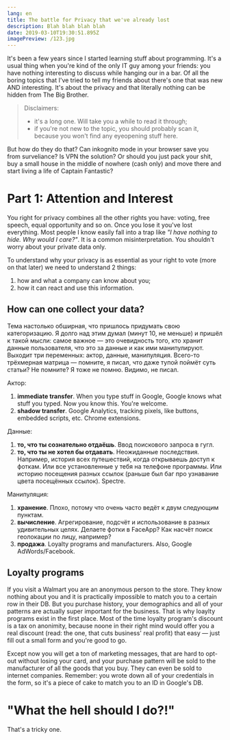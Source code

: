 ```yaml
---
lang: en
title: The battle for Privacy that we've already lost
description: Blah blah blah blah
date: 2019-03-10T19:30:51.895Z
imagePreview: /123.jpg
---
```


It's been a few years since I started learning stuff about programming. It's a usual thing when you're kind of the only IT guy among your friends: you have nothing interesting to discuss while hanging our in a bar. Of all the boring topics that I've tried to tell my friends about there's one that was new AND interesting. It's about the privacy and that literally nothing can be hidden from The Big Brother.

> Disclaimers:
>
> - it's a long one. Will take you a while to read it through;
> - if you're not new to the topic, you should probably scan it, because you won't find any eyeopening stuff here.

But how do they do that? Can inkognito mode in your browser save you from surveliance? Is VPN the solution? Or should you just pack your shit, buy a small house in the middle of nowhere (cash only) and move there and start living a life of Captain Fantastic?

# Part 1: Attention and Interest

You right for privacy combines all the other rights you have: voting, free speech, equal opportunity and so on. Once you lose it you've lost everything. Most people I know easily fall into a trap like _"I have nothing to hide. Why would I care?"_. It is a common misinterpretation. You shouldn't worry about your private data only.

To understand why your privacy is as essential as your right to vote (more on that later) we need to understand 2 things:

1. how and what a company can know about you;
2. how it can react and use this information.

## How can one collect your data?

Тема настолько обширная, что пришлось придумать свою категоризацию. Я долго над этим думал (минут 10, не меньше) и пришёл к такой мысли: самое важное — это очевидность того, кто хранит данные пользователя, что это за данные и как ими манипулируют. Выходит три переменных: актор, данные, манипуляция. Всего-то трёхмерная матрица — помните, я писал, что даже тупой поймёт суть статьи? Не помните? Я тоже не помню. Видимо, не писал.

Актор:

1. **immediate transfer**. When you type stuff in Google, Google knows what stuff you typed. Now you know this. You're welcome.
2. **shadow transfer**. Google Analytics, tracking pixels, like buttons, embedded scripts, etc. Chrome extensions.

Данные:

1. **то, что ты сознательно отдаёшь**. Ввод поискового запроса в гугл.
2. **то, что ты не хотел бы отдавать**. Неожиданные последствия. Например, история всех путешествий, когда открываешь доступ к фоткам. Или все установленные у тебя на телефоне программы. Или историю посещения разных ссылок (раньше был баг про узнавание цвета посещённых ссылок). Spectre.

Манипуляция:

1. **хранение**. Плохо, потому что очень часто ведёт к двум следующим пунктам.
2. **вычисление**. Агрегирование, подсчёт и использование в разных удивительных целях. Делаете фотки в FaceApp? Как насчёт поиск геолокации по лицу, например?
3. **продажа**. Loyalty programs and manufacturers. Also, Google AdWords/Facebook.

## Loyalty programs

If you visit a Walmart you are an anonymous person to the store. They know nothing about you and it is practically impossible to match you to a certain row in their DB. But you purchase history, your demographics and all of your patterns are actually super important for the business. That is why loaylty programs exist in the first place. Most of the time loyalty program's discount is a tax on anonimity, because noone in their right mind would offer you a real discount (read: the one, that cuts business' real profit) that easy — just fill out a small form and you're good to go.

Except now you will get a ton of marketing messages, that are hard to opt-out without losing your card, and your purchase pattern will be sold to the manufacturer of all the goods that you buy. They can even be sold to internet companies. Remember: you wrote down all of your credentials in the form, so it's a piece of cake to match you to an ID in Google's DB.

# "What the hell should I do?!"

That's a tricky one.
